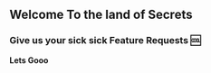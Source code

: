 ## Welcome To the land of Secrets

### Give us your sick sick Feature Requests :cool:

**Lets Gooo**